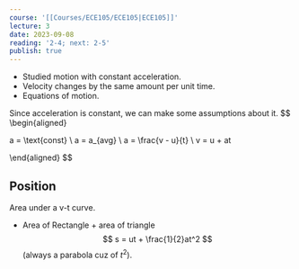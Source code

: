 ```yaml
---
course: '[[Courses/ECE105/ECE105|ECE105]]'
lecture: 3
date: 2023-09-08
reading: '2-4; next: 2-5'
publish: true
---
```


- Studied motion with constant acceleration.
- Velocity changes by the same amount per unit time.
- Equations of motion.

Since acceleration is constant, we can make some assumptions about it.
$$
\begin{aligned}

a = \text{const} \\
a = a_{avg} \\
a = \frac{v - u}{t} \\
v = u + at

\end{aligned}
$$

## Position
Area under a v-t curve.

- Area of Rectangle + area of triangle
$$
s = ut + \frac{1}{2}at^2
$$
(always a parabola cuz of $t^2$).